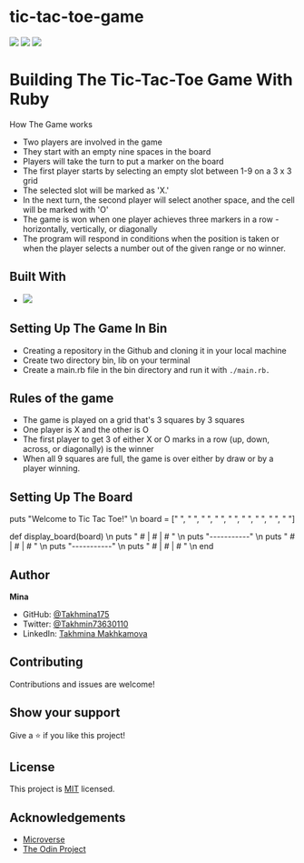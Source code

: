 # tic-tac-toe-game
![](https://img.shields.io/badge/Microverse-blueviolet)
![](https://img.shields.io/badge/TicTacToe-purple)
![](https://img.shields.io/badge/Ruby-red)

# Building The Tic-Tac-Toe Game With Ruby
How The Game works
- Two players are involved in the game
- They start with an empty nine spaces in the board
- Players will take the turn to put a marker on the board
- The first player starts by selecting an empty slot between 1-9 on a 3 x 3 grid
- The selected slot will be marked as 'X.' 
- In the next turn, the second player will select another space, and the      cell will be marked with 'O'
- The game is won when one player achieves three markers in a row - horizontally, vertically, or diagonally
- The program will respond in conditions when the position is taken or when the player selects a number out of the given range or no winner. 

## Built With

- ![](https://img.shields.io/badge/RubyOOP-red)


##  Setting Up The Game In Bin

- Creating a repository in the Github and cloning it in your local machine
- Create two directory bin, lib on your terminal
- Create a main.rb file in the bin directory and run it with `./main.rb.` 


## Rules of the game

- The game is played on a grid that's 3 squares by 3 squares
- One player is X and the other is O
- The first player to get 3 of either X or O marks in a row (up, down, across, or diagonally) is the winner
- When all 9 squares are full, the game is over either by draw or by a player winning.

## Setting Up The Board
puts "Welcome to Tic Tac Toe!" \n
board = [" ", " ", " ", " ", " ", " ", " ", " ", " "]


def display_board(board) \n
  puts " # | # | # " \n
  puts "-----------" \n
  puts " # | # | # " \n
  puts "-----------" \n
  puts " # | # | # " \n
end

## Author

**Mina**

- GitHub: [@Takhmina175](https://github.com/Takhmina175)
- Twitter: [@Takhmin73630110](https://twitter.com/Takhmin73630110)
- LinkedIn: [Takhmina Makhkamova](https://www.linkedin.com/in/takhmina-makhkamova-7628136b/)

##  Contributing

Contributions and issues are welcome!

## Show your support

Give a ⭐️ if you like this project!

## License

This project is [MIT](./LICENSE) licensed.

## Acknowledgements

- [Microverse](https://microverse.org)
- [The Odin Project](https://www.theodinproject.com/)